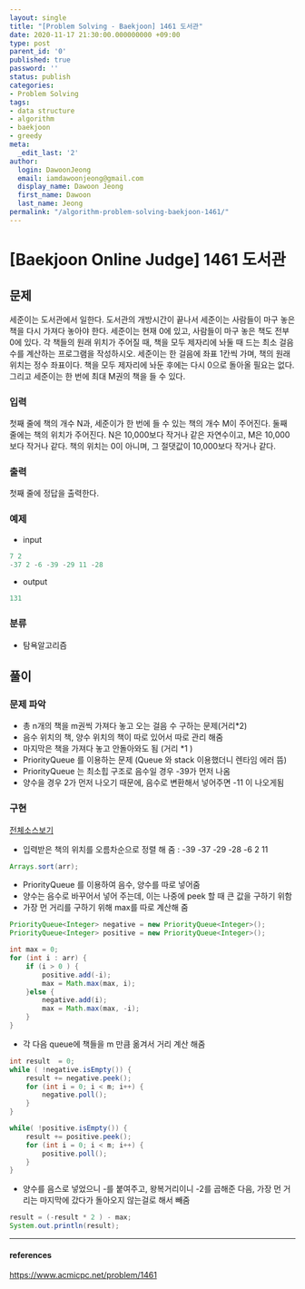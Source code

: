 ```yaml
---
layout: single
title: "[Problem Solving - Baekjoon] 1461 도서관"
date: 2020-11-17 21:30:00.000000000 +09:00
type: post
parent_id: '0'
published: true
password: ''
status: publish
categories:
- Problem Solving
tags:
- data structure
- algorithm
- baekjoon
- greedy
meta:
  _edit_last: '2'
author:
  login: DawoonJeong
  email: iamdawoonjeong@gmail.com
  display_name: Dawoon Jeong
  first_name: Dawoon
  last_name: Jeong
permalink: "/algorithm-problem-solving-baekjoon-1461/"
---
```

# [Baekjoon Online Judge] 1461 도서관

## 문제
세준이는 도서관에서 일한다. 도서관의 개방시간이 끝나서 세준이는 사람들이 마구 놓은 책을 다시 가져다 놓아야 한다. 세준이는 현재 0에 있고, 사람들이 마구 놓은 책도 전부 0에 있다. 각 책들의 원래 위치가 주어질 때, 책을 모두 제자리에 놔둘 때 드는 최소 걸음 수를 계산하는 프로그램을 작성하시오. 세준이는 한 걸음에 좌표 1칸씩 가며, 책의 원래 위치는 정수 좌표이다. 책을 모두 제자리에 놔둔 후에는 다시 0으로 돌아올 필요는 없다. 그리고 세준이는 한 번에 최대 M권의 책을 들 수 있다.

### 입력
첫째 줄에 책의 개수 N과, 세준이가 한 번에 들 수 있는 책의 개수 M이 주어진다. 둘째 줄에는 책의 위치가 주어진다. N은 10,000보다 작거나 같은 자연수이고, M은 10,000보다 작거나 같다. 책의 위치는 0이 아니며, 그 절댓값이 10,000보다 작거나 같다.

### 출력
첫째 줄에 정답을 출력한다.

### 예제

- input

```java
7 2
-37 2 -6 -39 -29 11 -28
```

- output

```java
131
```

### 분류
- 탐욕알고리즘


## 풀이

### 문제 파악
- 총 n개의 책을 m권씩 가져다 놓고 오는 걸음 수 구하는 문제(거리*2)
- 음수 위치의 책, 양수 위치의 책이 따로 있어서 따로 관리 해줌
- 마지막은 책을 가져다 놓고 안돌아와도 됨 (거리 *1 )
- PriorityQueue 를 이용하는 문제 (Queue 와 stack  이용했더니 렌타임 에러 뜸)
- PriorityQueue 는 최소힙 구조로 음수일 경우 -39가 먼저 나옴
- 양수을 경우 2가 먼저 나오기 때문에, 음수로 변환해서 넣어주면 -11 이 나오게됨  


### 구현

[전체소스보기](https://github.com/devvoon/java-datastructure-algorithm/blob/master/java-algorithm-problem-solving/src/baekjoon/problem1461/Main.java)

- 입력받은 책의 위치를 오름차순으로 정렬 해 줌 :  -39  -37  -29 -28 -6  2  11

```java
Arrays.sort(arr);
```


- PriorityQueue 를 이용하여 음수, 양수를 따로 넣어줌
- 양수는 음수로 바꾸어서 넣어 주는데, 이는 나중에 peek 할 때 큰 값을 구하기 위함
- 가장 먼 거리를 구하기 위해 max를 따로 계산해 줌

```java
PriorityQueue<Integer> negative = new PriorityQueue<Integer>();
PriorityQueue<Integer> positive = new PriorityQueue<Integer>();

int max = 0;
for (int i : arr) {
    if (i > 0 ) {
        positive.add(-i);
        max = Math.max(max, i);
    }else {
        negative.add(i);
        max = Math.max(max, -i);
    }
}
```

- 각 다음 queue에 책들을 m 만큼 옮겨서 거리 계산 해줌

```java
int result  = 0;
while ( !negative.isEmpty()) {
    result += negative.peek();
    for (int i = 0; i < m; i++) {
        negative.poll();
    }
}

while( !positive.isEmpty()) {
    result += positive.peek();
    for (int i = 0; i < m; i++) {
        positive.poll();
    }
}

```


- 양수를 음스로 넣었으니 -를 붙여주고, 왕복거리이니 -2를 곱해준 다음, 가장 먼 거리는 마지막에 갔다가 돌아오지 않는걸로 해서 빼줌

```java
result = (-result * 2 ) - max;
System.out.println(result);
```

---

#### references
<https://www.acmicpc.net/problem/1461>
